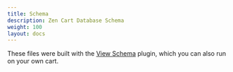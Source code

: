 ```yaml
---
title: Schema 
description: Zen Cart Database Schema 
weight: 100 
layout: docs
---
```


These files were built with the [View Schema](https://www.zen-cart.com/downloads.php?do=file&id=2270) plugin, which you can also run on your own cart.

